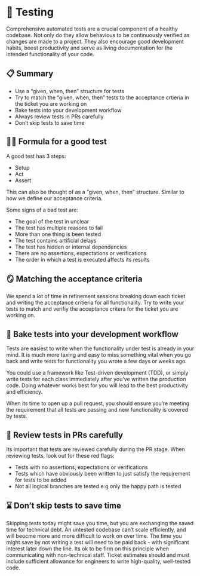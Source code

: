 # 🧪 Testing
Comprehensive automated tests are a crucial component of a healthy codebase. Not only do they allow behavious to be continuously verified as changes are made to a project. They also encourage good development habits, boost productivity and serve as living documentation for the intended functionality of your code.

## 📋 Summary
* Use a “given, when, then” structure for tests
* Try to match the “given, when, then” tests to the acceptance crtieria in the ticket you are working on
* Bake tests into your development workflow
* Always review tests in PRs carefully
* Don’t skip tests to save time

## 🧑‍🔬 Formula for a good test
A good test has 3 steps:
* Setup
* Act
* Assert

This can also be thought of as a “given, when, then” structure. Similar to how we define our acceptance criteria. 

Some signs of a bad test are:
* The goal of the test in unclear
* The test has multiple reasons to fail
* More than one thing is been tested
* The test contains artificial delays
* The test has hidden or internal dependencies
* There are no assertions, expectations or verifications
* The order in which a test is executed affects its results

## 🪞 Matching the acceptance criteria
We spend a lot of time in refinement sessions breaking down each ticket and writing the acceptance critieria for all functionality. Try to write your tests to match and verifiy the acceptance critera for the ticket you are working on. 

## 🍞 Bake tests into your development workflow
Tests are easiest to write when the functionality under test is already in your mind. It is much more taxing and easy to miss something vital when you go back and write tests for functionality you wrote a few days or weeks ago.

You could use a framework like Test-driven development (TDD), or simply write tests for each class immediately after you’ve written the production code. Doing whatever works best for you will lead to the best productivity and efficiency.

When its time to open up a pull request, you should ensure you’re meeting the requirement that all tests are passing and new functionality is covered by tests.

## 🔬 Review tests in PRs carefully
Its important that tests are reviewed carefully during the PR stage. When reviewing tests, look out for these red flags:
* Tests with no assertions, expectations or verifications
* Tests which have obviously been written to just satisfy the requirement for tests to be added
* Not all logical branches are tested e.g only the happy path is tested

## ⌛️ Don’t skip tests to save time
Skipping tests today might save you time, but you are exchanging the saved time for technical debt. An untested codebase can’t scale efficiently, and will beocme more and more difficult to work on over time. The time you might save by not writing a test will need to be paid back - with significant interest later down the line.
Its ok to be firm on this principle when communicating with non-technical staff. Ticket estimates should and must include sufficient allowance for engineers to write high-quality, well-tested code.